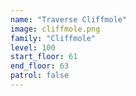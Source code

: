 ```yaml
---
name: "Traverse Cliffmole"
image: cliffmole.png
family: "Cliffmole"
level: 100
start_floor: 61
end_floor: 63
patrol: false
---
```

